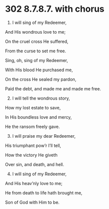 # 302 8.7.8.7. with chorus

1.  I will sing of my Redeemer,

And His wondrous love to me;

On the cruel cross He suffered,

From the curse to set me free.

Sing, oh, sing of my Redeemer,

With His blood He purchased me,

On the cross He sealed my pardon,

Paid the debt, and made me and made me free.

2.  I will tell the wondrous story,

How my lost estate to save,

In His boundless love and mercy,

He the ransom freely gave.

3.  I will praise my dear Redeemer,

His triumphant pow’r I’ll tell,

How the victory He giveth

Over sin, and death, and hell.

4.  I will sing of my Redeemer,

And His heav’nly love to me;

He from death to life hath brought me,

Son of God with Him to be.

